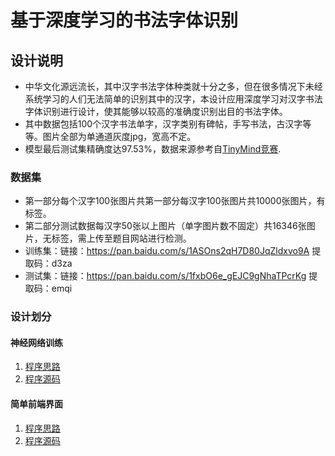 # 基于深度学习的书法字体识别
## 设计说明
- 中华文化源远流长，其中汉字书法字体种类就十分之多，但在很多情况下未经系统学习的人们无法简单的识别其中的汉字，本设计应用深度学习对汉字书法字体识别进行设计，使其能够以较高的准确度识别出目的书法字体。
- 其中数据包括100个汉字书法单字，汉字类别有碑帖，手写书法，古汉字等等。图片全部为单通道灰度jpg，宽高不定。
- 模型最后测试集精确度达97.53%，数据来源参考自[TinyMind竞赛](https://www.tinymind.cn/competitions/41#overview).
### 数据集
- 第一部分每个汉字100张图片共第一部分每汉字100张图片共10000张图片，有标签。
- 第二部分测试数据每汉字50张以上图片（单字图片数不固定）共16346张图片，无标签，需上传至题目网站进行检测。
- 训练集：链接：https://pan.baidu.com/s/1ASOns2qH7D80JqZldxvo9A 提取码：d3za
- 测试集：链接：https://pan.baidu.com/s/1fxbO6e_gEJC9gNhaTPcrKg 提取码：emqi 
### 设计划分
#### 神经网络训练
1. [程序思路](train/README.md)
2. [程序源码](train/train.py)
#### 简单前端界面
1. [程序思路](interface/README.md)
2. [程序源码](interface/interface.py)